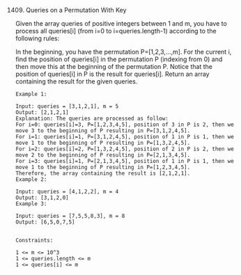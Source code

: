 1409. Queries on a Permutation With Key

Given the array queries of positive integers between 1 and m, you have to process all queries[i] (from i=0 to i=queries.length-1) according to the following rules:

In the beginning, you have the permutation P=[1,2,3,...,m].
For the current i, find the position of queries[i] in the permutation P (indexing from 0) and then move this at the beginning of the permutation P. Notice that the position of queries[i] in P is the result for queries[i].
Return an array containing the result for the given queries.

```
Example 1:

Input: queries = [3,1,2,1], m = 5
Output: [2,1,2,1]
Explanation: The queries are processed as follow:
For i=0: queries[i]=3, P=[1,2,3,4,5], position of 3 in P is 2, then we move 3 to the beginning of P resulting in P=[3,1,2,4,5].
For i=1: queries[i]=1, P=[3,1,2,4,5], position of 1 in P is 1, then we move 1 to the beginning of P resulting in P=[1,3,2,4,5].
For i=2: queries[i]=2, P=[1,3,2,4,5], position of 2 in P is 2, then we move 2 to the beginning of P resulting in P=[2,1,3,4,5].
For i=3: queries[i]=1, P=[2,1,3,4,5], position of 1 in P is 1, then we move 1 to the beginning of P resulting in P=[1,2,3,4,5].
Therefore, the array containing the result is [2,1,2,1].  
Example 2:

Input: queries = [4,1,2,2], m = 4
Output: [3,1,2,0]
Example 3:

Input: queries = [7,5,5,8,3], m = 8
Output: [6,5,0,7,5]


Constraints:

1 <= m <= 10^3
1 <= queries.length <= m
1 <= queries[i] <= m
```
